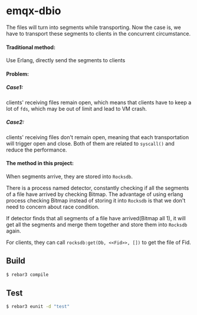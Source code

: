 emqx-dbio
=====

The files will turn into segments while transporting. Now the case is, we have to transport these segments to clients in the concurrent circumstance.

#### Traditional method:

Use Erlang, directly send the segments to clients

#### Problem:

##### Case1:

clients' receiving files remain open, which means that clients have to keep a lot of `fds`, which may be out of limit and lead to VM crash.

##### Case2:

clients' receiving files don't remain open, meaning that each transportation will trigger open and close. Both of them are related to `syscall()` and reduce the performance.



#### The method in this project:

When segments arrive, they are stored into `Rocksdb`.

There is a process named detector, constantly checking if all the segments of a file have arrived by checking Bitmap. The advantage of using erlang process checking Bitmap instead of storing it into `Rocksdb` is that we don't need to concern about race condition.

If detector finds that all segments of a file have arrived(Bitmap all 1), it will get all the segments and merge them together and store them into `Rocksdb` again.

For clients, they can call `rocksdb:get(Db, <<Fid>>, [])` to get the file of Fid.

Build
-----

```bash
$ rebar3 compile
```

## Test

```bash
$ rebar3 eunit -d "test"
```

